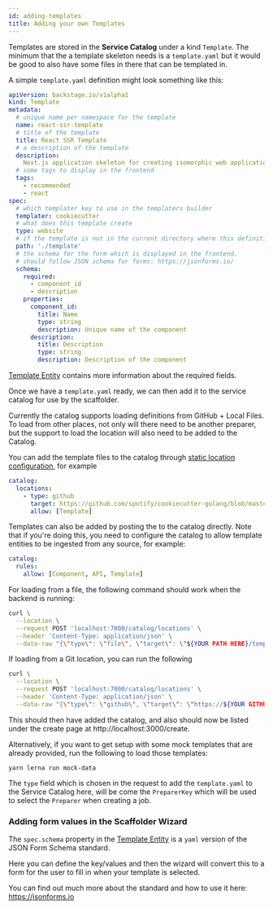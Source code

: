 ```yaml
---
id: adding-templates
title: Adding your own Templates
---
```


Templates are stored in the **Service Catalog** under a kind `Template`. The
minimum that the a template skeleton needs is a `template.yaml` but it would be
good to also have some files in there that can be templated in.

A simple `template.yaml` definition might look something like this:

```yaml
apiVersion: backstage.io/v1alpha1
kind: Template
metadata:
  # unique name per namespace for the template
  name: react-ssr-template
  # title of the template
  title: React SSR Template
  # a description of the template
  description:
    Next.js application skeleton for creating isomorphic web applications.
  # some tags to display in the frontend
  tags:
    - recommended
    - react
spec:
  # which templater key to use in the templaters builder
  templater: cookiecutter
  # what does this template create
  type: website
  # if the template is not in the current directory where this definition is kept then specfiy
  path: './template'
  # the schema for the form which is displayed in the frontend.
  # should follow JSON schema for forms: https://jsonforms.io/
  schema:
    required:
      - component_id
      - description
    properties:
      component_id:
        title: Name
        type: string
        description: Unique name of the component
      description:
        title: Description
        type: string
        description: Description of the component
```

[Template Entity](../software-catalog/descriptor-format.md#kind-template)
contains more information about the required fields.

Once we have a `template.yaml` ready, we can then add it to the service catalog
for use by the scaffolder.

Currently the catalog supports loading definitions from GitHub + Local Files. To
load from other places, not only will there need to be another preparer, but the
support to load the location will also need to be added to the Catalog.

You can add the template files to the catalog through
[static location configuration](../software-catalog/configuration.md#static-location-configuration),
for example

```yaml
catalog:
  locations:
    - type: github
      target: https://github.com/spotify/cookiecutter-golang/blob/master/template.yaml
      allow: [Template]
```

Templates can also be added by posting the to the catalog directly. Note that if
you're doing this, you need to configure the catalog to allow template entities
to be ingested from any source, for example:

```yaml
catalog:
  rules:
    allow: [Component, API, Template]
```

For loading from a file, the following command should work when the backend is
running:

```sh
curl \
  --location \
  --request POST 'localhost:7000/catalog/locations' \
  --header 'Content-Type: application/json' \
  --data-raw "{\"type\": \"file\", \"target\": \"${YOUR PATH HERE}/template.yaml\"}"
```

If loading from a Git location, you can run the following

```sh
curl \
  --location \
  --request POST 'localhost:7000/catalog/locations' \
  --header 'Content-Type: application/json' \
  --data-raw "{\"type\": \"github\", \"target\": \"https://${YOUR GITHUB REPO}blob/master/${PATH TO FOLDER}/template.yaml\"}"
```

This should then have added the catalog, and also should now be listed under the
create page at http://localhost:3000/create.

Alternatively, if you want to get setup with some mock templates that are
already provided, run the following to load those templates:

```
yarn lerna run mock-data
```

The `type` field which is chosen in the request to add the `template.yaml` to
the Service Catalog here, will be come the `PreparerKey` which will be used to
select the `Preparer` when creating a job.

### Adding form values in the Scaffolder Wizard

The `spec.schema` property in the
[Template Entity](../software-catalog/descriptor-format.md#kind-template) is a
`yaml` version of the JSON Form Schema standard.

Here you can define the key/values and then the wizard will convert this to a
form for the user to fill in when your template is selected.

You can find out much more about the standard and how to use it here:
https://jsonforms.io
